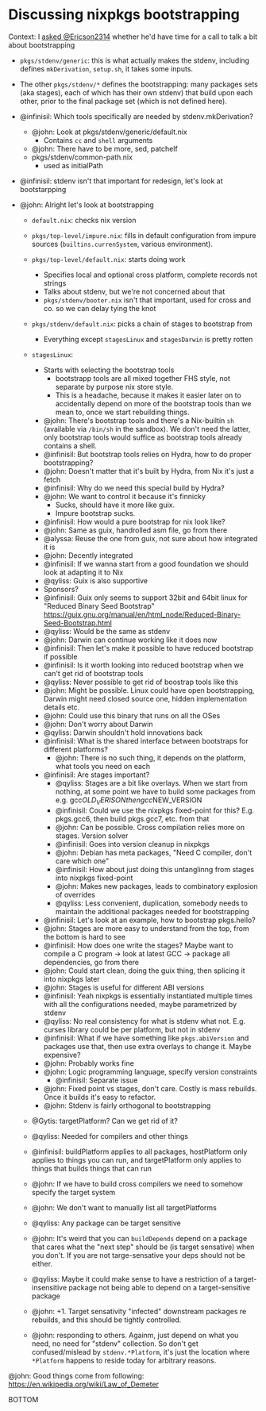 # Discussing nixpkgs bootstrapping

Context: I [asked @Ericson2314](https://matrix.to/#/!djTaTBQyWEPRQxrPTb:nixos.org/$d2x3bCaLGMSjjFLgA3SuSpcvfIU6e_FY6n5KGc7RFQI?via=nixos.org&via=matrix.org&via=nixos.dev) whether he'd have time for a call to talk a bit about bootstrapping

- `pkgs/stdenv/generic`: this is what actually makes the stdenv, including defines `mkDerivation`, `setup.sh`, it takes some inputs.

- The other `pkgs/stdenv/*` defines the bootstrapping: many packages sets (aka stages), each of which has their own stdenv) that build upon each other, prior to the final package set (which is not defined here).  

- @infinisil: Which tools specifically are needed by stdenv.mkDerivation?
  - @john: Look at pkgs/stdenv/generic/default.nix
      - Contains `cc` and `shell` arguments
  - @john: There have to be more, sed, patchelf
  - pkgs/stdenv/common-path.nix
    - used as initialPath
- @infinisil: stdenv isn't that important for redesign, let's look at bootstarpping
- @john: Alright let's look at bootstrapping
  - `default.nix`: checks nix version
  - `pkgs/top-level/impure.nix`: fills in default configuration from impure sources (`builtins.currenSystem`, various environment).
  - `pkgs/top-level/default.nix`: starts doing work
      - Specifies local and optional cross platform, complete records not strings
      - Talks about stdenv, but we're not concerned about that
      - `pkgs/stdenv/booter.nix` isn't that important, used for cross and co. so we can delay tying the knot
  - `pkgs/stdenv/default.nix`: picks a chain of stages to bootstrap from
      - Everything except `stagesLinux` and `stagesDarwin` is pretty rotten
 
  - `stagesLinux`:
     - Starts with selecting the bootstrap tools
       - bootstrapp tools are all mixed together FHS style, not separate by purpose nix store style.
       - This is a headache, because it makes it easier later on to accidentally depend on more of the bootstrap tools than we mean to, once we start rebuilding things.
     - @john: There's bootstrap tools and there's a Nix-builtin `sh` (available via `/bin/sh` in the sandbox). We don't need the latter, only bootstrap tools would suffice as bootstrap tools already contains a shell.
     - @infinisil: But bootstrap tools relies on Hydra, how to do proper bootstrapping?
     - @john: Doesn't matter that it's built by Hydra, from Nix it's just a fetch
     - @infinisil: Why do we need this special build by Hydra?
     - @john: We want to control it because it's finnicky
         - Sucks, should have it more like guix.
         - Impure bootstrap sucks.
     - @infinisil: How would a pure bootstrap for nix look like?
     - @john: Same as guix, handrolled asm file, go from there
     - @alyssa: Reuse the one from guix, not sure about how integrated it is
     - @john: Decently integrated
     - @infinisil: If we wanna start from a good foundation we should look at adapting it to Nix
     - @qyliss: Guix is also supportive
     - Sponsors?
     - @infinisil: Guix only seems to support 32bit and 64bit linux for "Reduced Binary Seed Bootstrap" https://guix.gnu.org/manual/en/html_node/Reduced-Binary-Seed-Bootstrap.html
     - @qyliss: Would be the same as stdenv
     - @john: Darwin can continue working like it does now
     - @infinisil: Then let's make it possible to have reduced bootstrap if possible
     - @infinisil: Is it worth looking into reduced bootstrap when we can't get rid of bootstrap tools
     - @qyliss: Never possible to get rid of boostrap tools like this
     - @john: Might be possible. Linux could have open bootstrapping, Darwin might need closed source one, hidden implementation details etc.
     - @john: Could use this binary that runs on all the OSes
     - @john: Don't worry about Darwin
     - @qyliss: Darwin shouldn't hold innovations back
     - @infinisil: What is the shared interface between bootstraps for different platforms?
         - @john: There is no such thing, it depends on the platform, what tools you need on each
     - @infinisil: Are stages important?
         - @qyliss: Stages are a bit like overlays. When we start from nothing, at some point we have to build some packages from e.g. gcc$OLD_VERISON then gcc$NEW_VERSION
         - @infinisil: Could we use the nixpkgs fixed-point for this? E.g. pkgs.gcc6, then build pkgs.gcc7, etc. from that
         - @john: Can be possible. Cross compilation relies more on stages. Version solver
         - @infinisil: Goes into version cleanup in nixpkgs
         - @john: Debian has meta packages, "Need C compiler, don't care which one"
         - @infinisil: How about just doing this untanglinng from stages into nixpkgs fixed-point
         - @john: Makes new packages, leads to combinatory explosion of overrides
         - @qyliss: Less convenient, duplication, somebody needs to maintain the additional packages needed for bootstrapping
     - @infinisil: Let's look at an example, how to bootstrap pkgs.hello?
     - @john: Stages are more easy to understand from the top, from the bottom is hard to see
     - @infinisil: How does one write the stages? Maybe want to compile a C program -> look at latest GCC -> package all dependencies, go from there
     - @john: Could start clean, doing the guix thing, then splicing it into nixpkgs later
     - @john: Stages is useful for different ABI versions
     - @infinisil: Yeah nixpkgs is essentially instantiated multiple times with all the configurations needed, maybe parametrized by stdenv
     - @qyliss: No real consistency for what is stdenv what not. E.g. curses library could be per platform, but not in stdenv
     - @infinisil: What if we have something like `pkgs.abiVersion` and packages use that, then use extra overlays to change it. Maybe expensive?
     - @john: Probably works fine
     - @john: Logic programming language, specify version constraints
       - @infinisil: Separate issue
     - @john: Fixed point vs stages, don't care. Costly is mass rebuilds. Once it builds it's easy to refactor.
     - @john: Stdenv is fairly orthogonal to bootstrapping
  - @Gytis: targetPlatform? Can we get rid of it?
  - @qyliss: Needed for compilers and other things
  - @infinisil: buildPlatform applies to all packages, hostPlatform only applies to things you can run, and targetPlatform only applies to things that builds things that can run
  - @john: If we have to build cross compilers we need to somehow specify the target system
  - @john: We don't want to manually list all targetPlatforms
  - @qyliss: Any package can be target sensitive
  - @john: It's weird that you can `buildDepends` depend on a package that cares what the "next step" should be (is target sensative) when you don't. If you are not targe-sensative your deps should not be either. 
  - @qyliss: Maybe it could make sense to have a restriction of a target-insensitive package not being able to depend on a target-sensitive package
  - @john: +1. Target sensativity "infected" downstream packages re rebuilds, and this should be tightly controlled.
  - @john: responding to others. Againm, just depend on what you need, no need for "stdenv" collection. So don't get confused/mislead by `stdenv.*Platform`, it's just the location where `*Platform` happens to reside today for arbitrary reasons.




@john: Good things come from following: https://en.wikipedia.org/wiki/Law_of_Demeter


BOTTOM

